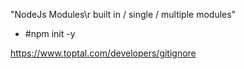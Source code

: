 "NodeJs Modules\r built in / single / multiple modules"
* #npm  init -y

https://www.toptal.com/developers/gitignore